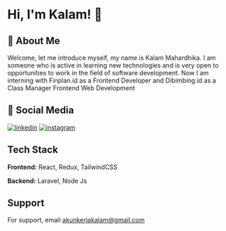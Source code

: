 
# Hi, I'm Kalam! 👋


## 🚀 About Me
Welcome, let me introduce myself, my name is Kalam Mahardhika. I am someone who is active in learning new technologies and is very open to opportunities to work in the field of software development.
Now I am interning with Finplan.id as a Frontend Developer and Dibimbing.id as a Class Manager Frontend Web Development


## 🔗 Social Media
[![linkedin](https://img.shields.io/badge/linkedin-0A66C2?style=for-the-badge&logo=linkedin&logoColor=white)](https://www.linkedin.com/in/kalammd)
[![instagram](https://img.shields.io/badge/instagram-833AB4?style=for-the-badge&logo=instagram&logoColor=white)](https://www.instagram.com/kalam.m.d)


## Tech Stack

**Frontend:** React, Redux, TailwindCSS

**Backend:** Laravel, Node Js


## Support

For support, email akunkerjakalam@gmail.com

